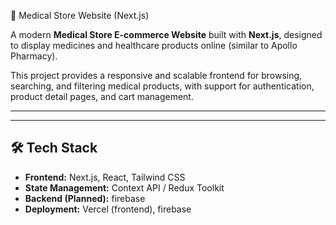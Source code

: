 🏥 Medical Store Website (Next.js)

A modern **Medical Store E-commerce Website** built with **Next.js**, designed to display medicines and healthcare products online (similar to Apollo Pharmacy).  

This project provides a responsive and scalable frontend for browsing, searching, and filtering medical products, with support for authentication, product detail pages, and cart management.  

---

---

## 🛠️ Tech Stack

- **Frontend:** Next.js, React, Tailwind CSS  
- **State Management:** Context API / Redux Toolkit  
- **Backend (Planned):** firebase
- **Deployment:** Vercel (frontend), firebase
